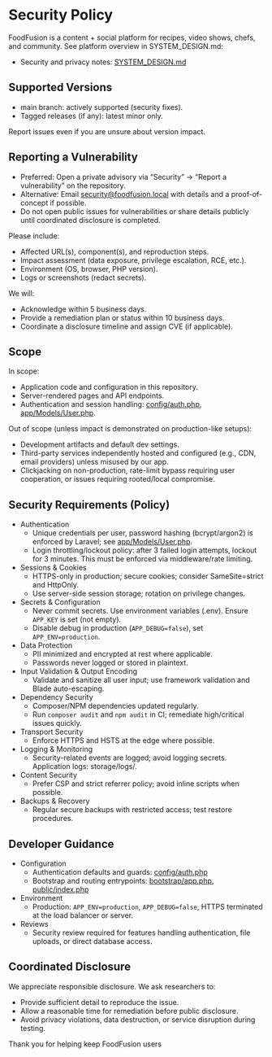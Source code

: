 <!--TODO: Review this for production-->

# Security Policy

FoodFusion is a content + social platform for recipes, video shows, chefs, and community. See platform overview in SYSTEM_DESIGN.md:

- Security and privacy notes: [SYSTEM_DESIGN.md](SYSTEM_DESIGN.md)

## Supported Versions

- main branch: actively supported (security fixes).
- Tagged releases (if any): latest minor only.

Report issues even if you are unsure about version impact.

## Reporting a Vulnerability

- Preferred: Open a private advisory via “Security” → “Report a vulnerability” on the repository.
- Alternative: Email <security@foodfusion.local> with details and a proof-of-concept if possible.
- Do not open public issues for vulnerabilities or share details publicly until coordinated disclosure is completed.

Please include:

- Affected URL(s), component(s), and reproduction steps.
- Impact assessment (data exposure, privilege escalation, RCE, etc.).
- Environment (OS, browser, PHP version).
- Logs or screenshots (redact secrets).

We will:

- Acknowledge within 5 business days.
- Provide a remediation plan or status within 10 business days.
- Coordinate a disclosure timeline and assign CVE (if applicable).

## Scope

In scope:

- Application code and configuration in this repository.
- Server-rendered pages and API endpoints.
- Authentication and session handling: [config/auth.php](config/auth.php), [app/Models/User.php](app/Models/User.php).

Out of scope (unless impact is demonstrated on production-like setups):

- Development artifacts and default dev settings.
- Third-party services independently hosted and configured (e.g., CDN, email providers) unless misused by our app.
- Clickjacking on non-production, rate-limit bypass requiring user cooperation, or issues requiring rooted/local compromise.

## Security Requirements (Policy)

- Authentication
  - Unique credentials per user, password hashing (bcrypt/argon2) is enforced by Laravel; see [app/Models/User.php](app/Models/User.php).
  - Login throttling/lockout policy: after 3 failed login attempts, lockout for 3 minutes. This must be enforced via middleware/rate limiting.
- Sessions & Cookies
  - HTTPS-only in production; secure cookies; consider SameSite=strict and HttpOnly.
  - Use server-side session storage; rotation on privilege changes.
- Secrets & Configuration
  - Never commit secrets. Use environment variables (.env). Ensure `APP_KEY` is set (not empty).
  - Disable debug in production (`APP_DEBUG=false`), set `APP_ENV=production`.
- Data Protection
  - PII minimized and encrypted at rest where applicable.
  - Passwords never logged or stored in plaintext.
- Input Validation & Output Encoding
  - Validate and sanitize all user input; use framework validation and Blade auto-escaping.
- Dependency Security
  - Composer/NPM dependencies updated regularly.
  - Run `composer audit` and `npm audit` in CI; remediate high/critical issues quickly.
- Transport Security
  - Enforce HTTPS and HSTS at the edge where possible.
- Logging & Monitoring
  - Security-related events are logged; avoid logging secrets. Application logs: storage/logs/.
- Content Security
  - Prefer CSP and strict referrer policy; avoid inline scripts when possible.
- Backups & Recovery
  - Regular secure backups with restricted access; test restore procedures.

## Developer Guidance

- Configuration
  - Authentication defaults and guards: [config/auth.php](config/auth.php)
  - Bootstrap and routing entrypoints: [bootstrap/app.php](bootstrap/app.php), [public/index.php](public/index.php)
- Environment
  - Production: `APP_ENV=production`, `APP_DEBUG=false`, HTTPS terminated at the load balancer or server.
- Reviews
  - Security review required for features handling authentication, file uploads, or direct database access.

## Coordinated Disclosure

We appreciate responsible disclosure. We ask researchers to:

- Provide sufficient detail to reproduce the issue.
- Allow a reasonable time for remediation before public disclosure.
- Avoid privacy violations, data destruction, or service disruption during testing.

Thank you for helping keep FoodFusion users
